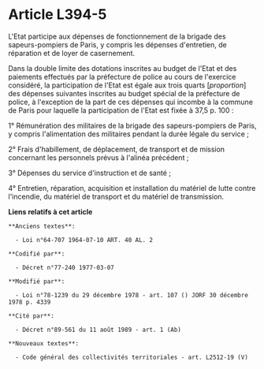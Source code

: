 # Article L394-5

L'Etat participe aux dépenses de fonctionnement de la brigade des sapeurs-pompiers de Paris, y compris les dépenses
d'entretien, de réparation et de loyer de casernement.

Dans la double limite des dotations inscrites au budget de l'Etat et des paiements effectués par la préfecture de police au
cours de l'exercice considéré, la participation de l'Etat est égale aux trois quarts [*proportion*] des dépenses suivantes
inscrites au budget spécial de la préfecture de police, à l'exception de la part de ces dépenses qui incombe à la commune de
Paris pour laquelle la participation de l'Etat est fixée à 37,5 p. 100 :

1° Rémunération des militaires de la brigade des sapeurs-pompiers de Paris, y compris l'alimentation des militaires pendant
la durée légale du service ;

2° Frais d'habillement, de déplacement, de transport et de mission concernant les personnels prévus à l'alinéa précédent ;

3° Dépenses du service d'instruction et de santé ;

4° Entretien, réparation, acquisition et installation du matériel de lutte contre l'incendie, du matériel de transport et du
matériel de transmission.

**Liens relatifs à cet article**

	**Anciens textes**:

	  - Loi n°64-707 1964-07-10 ART. 40 AL. 2

	**Codifié par**:

	  - Décret n°77-240 1977-03-07

	**Modifié par**:

	  - Loi n°78-1239 du 29 décembre 1978 - art. 107 () JORF 30 décembre 1978 p. 4339

	**Cité par**:

	  - Décret n°89-561 du 11 août 1989 - art. 1 (Ab)

	**Nouveaux textes**:

	  - Code général des collectivités territoriales - art. L2512-19 (V)
